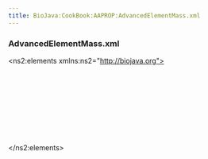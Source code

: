```yaml
---
title: BioJava:CookBook:AAPROP:AdvancedElementMass.xml
---
```


### AdvancedElementMass.xml

<xml>

<?xml version="1.0" encoding="UTF-8" standalone="yes"?>
<ns2:elements xmlns:ns2="http://biojava.org">

`   `<element mass="1.00794" name="Hydrogen">  
`       `<isotope mass="2.0141017778" name="Deuterium"/>  
`   `</element>  
`   `<element mass="12.0107" name="Carbon"/>  
`   `<element mass="14.0067" name="Nitrogen"/>  
`   `<element mass="15.9994" name="Oxygen"/>  
`   `<element mass="32.065" name="Sulfur"/>  
`   `<element mass="30.973762" name="Phosphorus"/>

</ns2:elements>

</xml>
